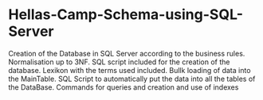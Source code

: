 # Hellas-Camp-Schema-using-SQL-Server
Creation of the Database in SQL Server according to the business rules. Normalisation up to 3NF. SQL script included for the creation of the database. Lexikon with the terms used included. Bullk loading of data into the MainTable.  SQL Script to automatically put the data into all the tables of the DataBase. Commands for queries and creation and use of indexes 
